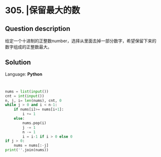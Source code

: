 # 305. |保留最大的数

## Question description


给定一个十进制的正整数number，选择从里面去掉一部分数字，希望保留下来的数字组成的正整数最大。


## Solution

Language: **Python**

```Python


nums = list(input())
cnt = int(input())
n, j, i= len(nums), cnt, 0
while j > 0 and i < n-1:
    if nums[i]>= nums[i+1]:
        i += 1
    else:
        nums.pop(i)
        j -= 1
        n -= 1
        i = i-1 if i > 0 else 0
if j > 0:
    nums = nums[:-j]
print(''.join(nums))
```


